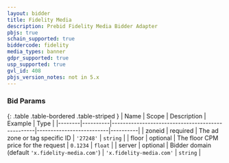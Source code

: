 ```yaml
---
layout: bidder
title: Fidelity Media
description: Prebid Fidelity Media Bidder Adapter
pbjs: true
schain_supported: true
biddercode: fidelity
media_types: banner
gdpr_supported: true
usp_supported: true
gvl_id: 408
pbjs_version_notes: not in 5.x
---
```


### Bid Params

{: .table .table-bordered .table-striped }
| Name   | Scope    | Description                                      | Example                  | Type     |
|--------|----------|--------------------------------------------------|--------------------------|----------|
| zoneid | required | The ad zone or tag specific ID                   | `'27248'`                | `string` |
| floor  | optional | The floor CPM price for the request              | `0.1234`                 | `float`  |
| server | optional | Bidder domain (default `'x.fidelity-media.com'`) | `'x.fidelity-media.com'` | `string` |
